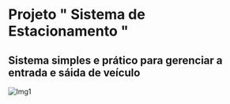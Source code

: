 # Projeto " Sistema de Estacionamento "
## Sistema simples e prático para gerenciar a entrada e sáida de veículo 


![Img1]()
